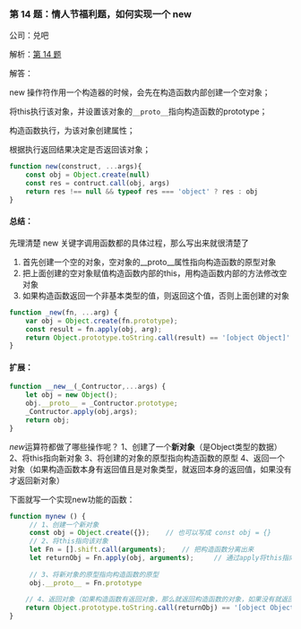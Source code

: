 ### 第 14 题：情人节福利题，如何实现一个 new

公司：兑吧

解析：[第 14 题](https://github.com/Advanced-Frontend/Daily-Interview-Question/issues/12)

解答：

new 操作符作用一个构造器的时候，会先在构造函数内部创建一个空对象；

将this执行该对象，并设置该对象的`__proto__`指向构造函数的prototype；

构造函数执行，为该对象创建属性；

根据执行返回结果决定是否返回该对象；



```javascript
function new(construct, ...args){
    const obj = Object.create(null)
    const res = contruct.call(obj, args)
    return res !== null && typeof res === 'object' ? res : obj
}
```

#### 总结：

先理清楚 new 关键字调用函数都的具体过程，那么写出来就很清楚了

1. 首先创建一个空的对象，空对象的__proto__属性指向构造函数的原型对象
2. 把上面创建的空对象赋值构造函数内部的this，用构造函数内部的方法修改空对象
3. 如果构造函数返回一个非基本类型的值，则返回这个值，否则上面创建的对象

```js
function _new(fn, ...arg) {
    var obj = Object.create(fn.prototype);
    const result = fn.apply(obj, arg);
    return Object.prototype.toString.call(result) == '[object Object]' ? result : obj;
}
```

#### 扩展：



```js
function __new__(_Contructor,...args) {
	let obj = new Object();
	obj.__proto__ = _Contructor.prototype;
	_Contructor.apply(obj,args);
	return obj;
}
```

*new*运算符都做了哪些操作呢？
1、创建了一个**新对象**（是Object类型的数据）
2、将this指向新对象
3、将创建的对象的原型指向构造函数的原型
4、返回一个对象（如果构造函数本身有返回值且是对象类型，就返回本身的返回值，如果没有才返回新对象）

下面就写一个实现new功能的函数：

```js
function mynew () {
     // 1、创建一个新对象
     const obj = Object.create({});    // 也可以写成 const obj = {}
     // 2、将this指向该对象
     let Fn = [].shift.call(arguments);    // 把构造函数分离出来
     let returnObj = Fn.apply(obj, arguments);     // 通过apply将this指向由Fn变为obj
     
     // 3、将新对象的原型指向构造函数的原型
     obj.__proto__ = Fn.prototype
     
    // 4、返回对象（如果构造函数有返回对象，那么就返回构造函数的对象，如果没有就返回新对象）
    return Object.prototype.toString.call(returnObj) == '[object Object]' ? returnObj : obj;
}
```